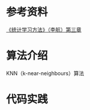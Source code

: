 # 参考资料
[《统计学习方法》（李航）第三章](https://book.douban.com/subject/10590856/)

# 算法介绍
KNN（k-near-neighbours）算法

# 代码实践
